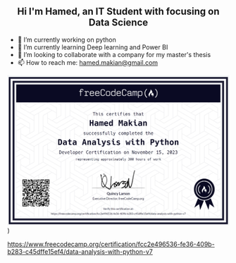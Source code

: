 <h2 align="center"> Hi I'm Hamed, an IT Student with focusing on Data Science </h2>


- 🔭 I’m currently working on python
- 🌱 I’m currently learning Deep learning and Power BI
- 👯 I’m looking to collaborate with a company for my master's thesis
- 📫 How to reach me: hamed.makian@gmail.com

![Certificate](https://github.com/hamedmakian2018/hamedmakian2018/blob/main/Data_Analysis_With_Python.PNG))

https://www.freecodecamp.org/certification/fcc2e496536-fe36-409b-b283-c45dffe15ef4/data-analysis-with-python-v7

